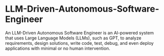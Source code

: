 # LLM-Driven-Autonomous-Software-Engineer
An LLM-Driven Autonomous Software Engineer is an AI-powered system that uses Large Language Models (LLMs), such as GPT, to analyze requirements, design solutions, write code, test, debug, and even deploy applications with minimal or no human intervention.
